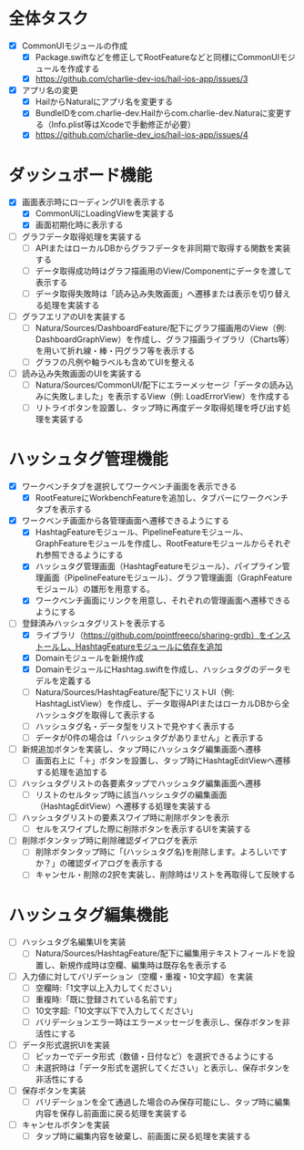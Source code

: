 # 全体タスク
- [x] CommonUIモジュールの作成
  - [x] Package.swiftなどを修正してRootFeatureなどと同様にCommonUIモジュールを作成する
  - [x] https://github.com/charlie-dev-ios/hail-ios-app/issues/3
- [x] アプリ名の変更
  - [x] HailからNaturalにアプリ名を変更する
  - [x] BundleIDをcom.charlie-dev.Hailからcom.charlie-dev.Naturaに変更する（Info.plist等はXcodeで手動修正が必要）
  - [x] https://github.com/charlie-dev_ios/hail-ios-app/issues/4

# ダッシュボード機能

- [x] 画面表示時にローディングUIを表示する
  - [x] CommonUIにLoadingViewを実装する
  - [x] 画面初期化時に表示する
- [ ] グラフデータ取得処理を実装する
  - [ ] APIまたはローカルDBからグラフデータを非同期で取得する関数を実装する
  - [ ] データ取得成功時はグラフ描画用のView/Componentにデータを渡して表示する
  - [ ] データ取得失敗時は「読み込み失敗画面」へ遷移または表示を切り替える処理を実装する
- [ ] グラフエリアのUIを実装する
  - [ ] Natura/Sources/DashboardFeature/配下にグラフ描画用のView（例: DashboardGraphView）を作成し、グラフ描画ライブラリ（Charts等）を用いて折れ線・棒・円グラフ等を表示する
  - [ ] グラフの凡例や軸ラベルも含めてUIを整える
- [ ] 読み込み失敗画面のUIを実装する
  - [ ] Natura/Sources/CommonUI/配下にエラーメッセージ「データの読み込みに失敗しました」を表示するView（例: LoadErrorView）を作成する
  - [ ] リトライボタンを設置し、タップ時に再度データ取得処理を呼び出す処理を実装する

# ハッシュタグ管理機能

- [x] ワークベンチタブを選択してワークベンチ画面を表示できる
  - [x] RootFeatureにWorkbenchFeatureを追加し、タブバーにワークベンチタブを表示する
- [x] ワークベンチ画面から各管理画面へ遷移できるようにする
  - [x] HashtagFeatureモジュール、PipelineFeatureモジュール、GraphFeatureモジュールを作成し、RootFeatureモジュールからそれぞれ参照できるようにする
  - [x] ハッシュタグ管理画面（HashtagFeatureモジュール）、パイプライン管理画面（PipelineFeatureモジュール）、グラフ管理画面（GraphFeatureモジュール）の雛形を用意する。
  - [x] ワークベンチ画面にリンクを用意し、それぞれの管理画面へ遷移できるようにする
- [ ] 登録済みハッシュタグリストを表示する
  - [x] ライブラリ（https://github.com/pointfreeco/sharing-grdb）をインストールし、HashtagFeatureモジュールに依存を追加
  - [x] Domainモジュールを新規作成
  - [x] DomainモジュールにHashtag.swiftを作成し、ハッシュタグのデータモデルを定義する
  - [ ] Natura/Sources/HashtagFeature/配下にリストUI（例: HashtagListView）を作成し、データ取得APIまたはローカルDBから全ハッシュタグを取得して表示する
  - [ ] ハッシュタグ名・データ型をリストで見やすく表示する
  - [ ] データが0件の場合は「ハッシュタグがありません」と表示する
- [ ] 新規追加ボタンを実装し、タップ時にハッシュタグ編集画面へ遷移
  - [ ] 画面右上に「＋」ボタンを設置し、タップ時にHashtagEditViewへ遷移する処理を追加する
- [ ] ハッシュタグリストの各要素タップでハッシュタグ編集画面へ遷移
  - [ ] リストのセルタップ時に該当ハッシュタグの編集画面（HashtagEditView）へ遷移する処理を実装する
- [ ] ハッシュタグリストの要素スワイプ時に削除ボタンを表示
  - [ ] セルをスワイプした際に削除ボタンを表示するUIを実装する
- [ ] 削除ボタンタップ時に削除確認ダイアログを表示
  - [ ] 削除ボタンタップ時に「(ハッシュタグ名)を削除します。よろしいですか？」の確認ダイアログを表示する
  - [ ] キャンセル・削除の2択を実装し、削除時はリストを再取得して反映する

# ハッシュタグ編集機能

- [ ] ハッシュタグ名編集UIを実装
  - [ ] Natura/Sources/HashtagFeature/配下に編集用テキストフィールドを設置し、新規作成時は空欄、編集時は既存名を表示する
- [ ] 入力値に対してバリデーション（空欄・重複・10文字超）を実装
  - [ ] 空欄時:「1文字以上入力してください」
  - [ ] 重複時:「既に登録されている名前です」
  - [ ] 10文字超:「10文字以下で入力してください」
  - [ ] バリデーションエラー時はエラーメッセージを表示し、保存ボタンを非活性にする
- [ ] データ形式選択UIを実装
  - [ ] ピッカーでデータ形式（数値・日付など）を選択できるようにする
  - [ ] 未選択時は「データ形式を選択してください」と表示し、保存ボタンを非活性にする
- [ ] 保存ボタンを実装
  - [ ] バリデーションを全て通過した場合のみ保存可能にし、タップ時に編集内容を保存し前画面に戻る処理を実装する
- [ ] キャンセルボタンを実装
  - [ ] タップ時に編集内容を破棄し、前画面に戻る処理を実装する
